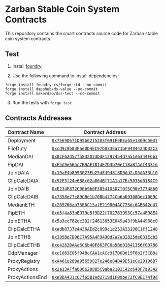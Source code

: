 # Zarban Stable Coin System Contracts

This repository contains the smart contracts source code for Zarban stable coin system contracts.

## Test
1. Install [foundry](https://book.getfoundry.sh/getting-started/installation)

2. Use the following command to install dependencies:
```
forge install foundry-rs/forge-std --no-commit
forge install dapphub/ds-value --no-commit
forge install makerdao/dss-test --no-commit
```
3. Run the tests with ```forge test```

## Contracts Addresses
| Contract Name     | Contract Address                                |
| :---------------- | :----------------------------------------------: |
| Deployment        | [`0x7569D671D95b6215203f091FeBEa65e1369c5037`](https://arbiscan.io/address/0x7569D671D95b6215203f091FeBEa65e1369c5037#code) |
| FileDuty          | [`0xcd9c9b83Fae0D4EC97b033Ea71bF9484424D32C3`](https://arbiscan.io/address/0xcd9c9b83Fae0D4EC97b033Ea71bF9484424D32C3#code) |
| MedianDAI         | [`0x0cF62d57f5832D73DdF1297454d7a51A6344F6b3`](https://arbiscan.io/address/0x0cF62d57f5832D73DdF1297454d7a51A6344F6b3#code) |
| PipDAI            | [`0xF5A9e665c7B9AE781dE7D3b70ef18aBfAAf43316`](https://arbiscan.io/address/0xF5A9e665c7B9AE781dE7D3b70ef18aBfAAf43316#code) |
| JoinDAIA          | [`0x19aE4b8993023Eb25dF4948f8D0dd2cD5AA33b10`](https://arbiscan.io/address/0x19aE4b8993023Eb25dF4948f8D0dd2cD5AA33b10#code) |
| ClipCalcDAIA      | [`0x92F3f24e6B8c02a864Bf71A1a17Ec5035d0184C9`](https://arbiscan.io/address/0x92F3f24e6B8c02a864Bf71A1a17Ec5035d0184C9#code) |
| JoinDAIB          | [`0xE234F872C90b9b0F38541D3D7f0f5C96e7774860`](https://arbiscan.io/address/0xE234F872C90b9b0F38541D3D7f0f5C96e7774860#code) |
| ClipCalcDAIB      | [`0x7358e77c89CBe1b70Bb4774Cb6a09308Dec10E9C`](https://arbiscan.io/address/0x7358e77c89CBe1b70Bb4774Cb6a09308Dec10E9C#code) |
| MedianETH         | [`0x269766ab73E0C15afE219804AC775dc6AB542e47`](https://arbiscan.io/address/0x269766ab73E0C15afE219804AC775dc6AB542e47#code) |
| PipETH            | [`0xd5f4a83bE979e5f9D22f702763993Cc57a4F98E4`](https://arbiscan.io/address/0xd5f4a83bE979e5f9D22f702763993Cc57a4F98E4#code) |
| JoinETHA          | [`0x5a3eeF82ee3D2f24613653E049a43f9bA44968e0`](https://arbiscan.io/address/0x5a3eeF82ee3D2f24613653E049a43f9bA44968e0#code) |
| ClipCalcETHA      | [`0xadb0737e4436AEd2c090c1e253A33196C1ff1248`](https://arbiscan.io/address/0xadb0737e4436AEd2c090c1e253A33196C1ff1248#code) |
| JoinETHB          | [`0x305Be7D96C7A95A4F94D0d7a7a02825de031Ecb3`](https://arbiscan.io/address/0x305Be7D96C7A95A4F94D0d7a7a02825de031Ecb3#code) |
| ClipCalcETHB      | [`0xe42620AAa6C6b40F863FC6a5Bd01841356f00786`](https://arbiscan.io/address/0xe42620AAa6C6b40F863FC6a5Bd01841356f00786#code) |
| CdpManager        | [`0xe1063E05f94BeCAA1cACc917D0Dd19F6b2f3CB8a`](https://arbiscan.io/address/0xe1063E05f94BeCAA1cACc917D0Dd19F6b2f3CB8a#code) |
| ProxyRegistry     | [`0xA461e289a95659827e246e84B49E51eCe29196B7`](https://arbiscan.io/address/0xA461e289a95659827e246e84B49E51eCe29196B7#code) |
| ProxyActions      | [`0x2a13AFfa606628885C9aba2103C42c648F7a9342`](https://arbiscan.io/address/0x2a13AFfa606628885C9aba2103C42c648F7a9342#code) |
| ProxyActionsEnd   | [`0xe8DA431c67f6581Ad2719d1F09be72fC9E174f9d`](https://arbiscan.io/address/0xe8DA431c67f6581Ad2719d1F09be72fC9E174f9d#code) |
